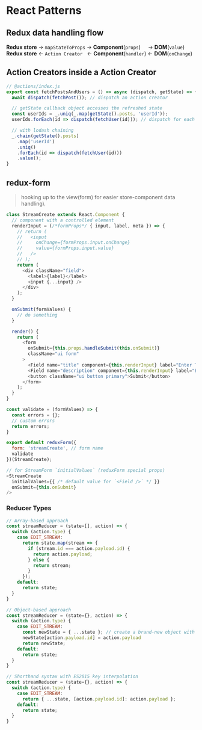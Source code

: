 # React Patterns

## Redux data handling flow
**Redux store** &rarr; `mapStateToProps` &rarr; **Component**(`props`)&nbsp;&nbsp;&nbsp;&nbsp; &rarr; **DOM**(`value`)\
**Redux store** &larr; `Action Creator`&nbsp;&nbsp; &larr; **Component**(`handler`) &larr; **DOM**(`onChange`)

## Action Creators inside a Action Creator
```javascript
// @actions/index.js
export const fetchPostsAndUsers = () => async (dispatch, getState) => {
  await dispatch(fetchPost()); // dispatch an action creator

  // getState callback object accesses the refreshed state
  const userIds = _.uniq(_.map(getState().posts, 'userId'));
  userIds.forEach(id => dispatch(fetchUser(id))); // dispatch for each unique id's

  // with lodash chaining
  _.chain(getState().posts)
    .map('userId')
    .uniq()
    .forEach(id => dispatch(fetchUser(id)))
    .value();
}
```

## redux-form
> hooking up to the view(form) for easier store-component data handling\
```javascript
class StreamCreate extends React.Component {
  // component with a controlled element
  renderInput = (/*formProps*/ { input, label, meta }) => {
    // return (
    //   <input
    //     onChange={formProps.input.onChange}
    //     value={formProps.input.value}
    //   />
    // );
    return (
      <div className="field">
        <label>{label}</label>
        <input {...input} />
      </div>
    );
  }

  onSubmit(formValues) {
    // do something
  }

  render() {
    return (
      <form
        onSubmit={this.props.handleSubmit(this.onSubmit)}
        className="ui form"
      >
        <Field name="title" component={this.renderInput} label="Enter Title" />
        <Field name="description" component={this.renderInput} label="Enter Description" />
        <button className="ui button primary">Submit</button>
      </form>
    );
  }
}

const validate = (formValues) => {
  const errors = {};
  // custom errors
  return errors;
}

export default reduxForm({
  form: 'streamCreate', // form name
  validate
})(StreamCreate);
```
```javascript
// for StreamForm `initialValues` (reduxForm special props)
<StreamCreate
  initialValues={{ /* default value for `<Field />` */ }}
  onSubmit={this.onSubmit}
/>
```


### Reducer Types
```javascript
// Array-based approach
const streamReducer = (state=[], action) => {
  switch (action.type) {
    case EDIT_STREAM:
      return state.map(stream => {
        if (stream.id === action.payload.id) {
          return action.payload;
        } else {
          return stream;
        }
      });
    default:
      return state;
  }
}

// Object-based approach
const streamReducer = (state={}, action) => {
  switch (action.type) {
    case EDIT_STREAM:
      const newState = { ...state }; // create a brand-new object with the same key-value pairs
      newState[action.payload.id] = action.payload
      return newState;
    default:
      return state;
  }
}

// Shorthand syntax with ES2015 key interpolation
const streamReducer = (state={}, action) => {
  switch (action.type) {
    case EDIT_STREAM:
      return { ...state, [action.payload.id]: action.payload };
    default:
      return state;
  }
}
```